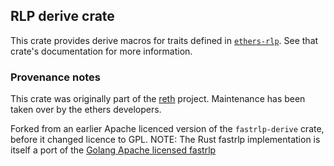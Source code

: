 ## RLP derive crate

This crate provides derive macros for traits defined in
[`ethers-rlp`](https://docs.rs/ethers-rlp). See that crate's documentation for
more information.

### Provenance notes

This crate was originally part of the
[reth](https://github.com/paradigmxyz/reth/) project. Maintenance has been
taken over by the ethers developers.

Forked from an earlier Apache licenced version of the `fastrlp-derive` crate,
before it changed licence to GPL. NOTE: The Rust fastrlp implementation is
itself a port of the
[Golang Apache licensed fastrlp](https://github.com/umbracle/fastrlp)
